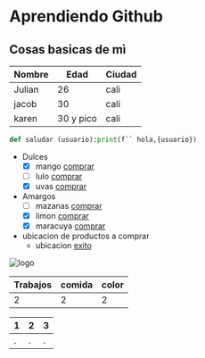 # Aprendiendo Github 
## Cosas basicas de mì



|Nombre |Edad |Ciudad |
|--------|-----|------|
|Julian | 26 | cali |
|jacob | 30|cali|
|karen|30 y pico|cali|


```python
def saludar (usuario):print(f`` hola,{usuario})
```


- Dulces
  - [x] mango [comprar](https://www.exito.com/mango-tommy-unidad-967198/p)
  - [ ] lulo [comprar](https://www.exito.com/lulo-unidad-937110/p)
  - [x] uvas [comprar](https://www.exito.com/uva-red-globe-imp-granel-x-1kg-771332/p)
- Amargos
  - [ ] mazanas [comprar](https://www.exito.com/manzana-gala-unidad-200178/p)
  - [x] limon [comprar](https://www.exito.com/limon-tahiti-malla-1000g-43309/p)
  - [x] maracuya [comprar](https://www.exito.com/maracuya-ekono-1000g-303768/p)
- ubicacion de productos a comprar
  - ubicacion [exito](https://maps.app.goo.gl/AnTwiYLJuboSZtXJ6)

![logo](https://bandai.com.mx/blog/wp-content/uploads/2017/12/decom_42ce9d2324e9029d53c2bb50f502a191_5a31a1b499f40.gif)


|Trabajos| comida | color|
|--------|--------|------|
| 2| 2|2|



|1|2|3|
|---|---|---|
|.|.|.|



